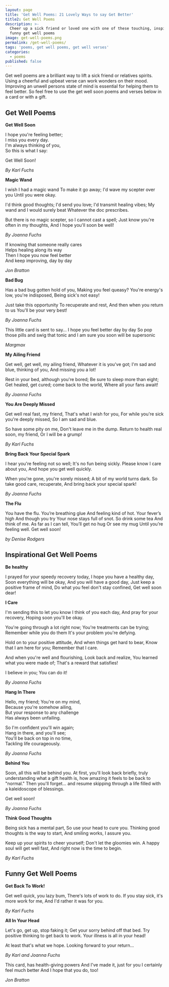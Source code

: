 ```yaml
---
layout: page
title: 'Get Well Poems: 21 Lovely Ways to say Get Better'
title2: Get Well Poems
description: >-
  Cheer up a sick friend or loved one with one of these touching, inspiring and
  funny get well poems
image: get-well-poems.png
permalink: /get-well-poems/
tags: 'poems, get well poems, get well verses'
categories:
  - poems
published: false
---
```



Get well poems are a brilliant way to lift a sick friend or relatives spirits. Using a cheerful and upbeat verse can work wonders on their mood. Improving an unwell persons state of mind is essential for helping them to feel better. So feel free to use the get well soon poems and verses below in a card or with a gift. 

<h2>Get Well Poems</h2>

<div class="poems">

<p><strong>Get Well Soon</strong></p>

<p>I hope you're feeling better;<br>
I miss you every day.<br>
I'm always thinking of you,<br>
So this is what I say:<br></p>
<p>
Get Well Soon!</p>

<i>By Karl Fuchs</i>

</div>

<div class="poems">

<p><strong>Magic Wand</strong></p>

<p>I wish I had a magic wand
To make it go away;
I'd wave my scepter over you
Until you were okay.</p>

<p>I'd think good thoughts; I'd send you love;
I'd transmit healing vibes;
My wand and I would surely beat
Whatever the doc prescribes.</p>

<p>But there is no magic scepter, so
I cannot cast a spell;
Just know you're often in my thoughts,
And I hope you'll soon be well!</p>

<i>By Joanna Fuchs</i>

</div>

<div class="poems">

<p>If knowing that someone really cares <br>
Helps healing along its way <br>
Then I hope you now feel better <br>
And keep improving, day by day </p>

<i>Jon Bratton</i>

</div>


<div class="poems">

<p><strong>Bad Bug</strong></p>

<p>Has a bad bug gotten hold of you,
Making you feel queasy?
You're energy's low, you're indisposed,
Being sick's not easy!</p>

<p>Just take this opportunity
To recuperate and rest,
And then when you return to us
You'll be your very best!</p>

<p><i>By Joanna Fuchs</i></p>

</div>

<div class="poems">
  
<p>This little card is sent to say...
I hope you feel better day by day
So pop those pills and swig that tonic
and I am sure you soon will be supersonic</p>

<p><i>Margmax </i></p>

</div>

<div class="poems">
  
<p><strong>My Ailing Friend</strong></p>

<p>Get well, get well, my ailing friend,
Whatever it is you've got;
I'm sad and blue, thinking of you,
And missing you a lot!</p>

<p>Rest in your bed, although you're bored;
Be sure to sleep more than eight;
Get healed, get cured; come back to the world,
Where all your fans await!</p>

<p><i>By Joanna Fuchs</i></p>
  
</div>

<div class="poems">
  
<p><strong>You Are Deeply Missed</strong></p>

<p>Get well real fast, my friend,
That's what I wish for you,
For while you're sick you're deeply missed,
So I am sad and blue.</p>

<p>So have some pity on me,
Don't leave me in the dump.
Return to health real soon, my friend,
Or I will be a grump!</p>

<p><i>By Karl Fuchs</i></p>
  
</div>

<div class="poems">
  
<p><strong>Bring Back Your Special Spark</strong></p>

<p>I hear you're feeling not so well;
It's no fun being sickly.
Please know I care about you,
And hope you get well quickly.</p>

<p>When you're gone, you're sorely missed;
A bit of my world turns dark.
So take good care, recuperate,
And bring back your special spark!</p>

<p><i>By Joanna Fuchs</i></p>
  
</div>

<div class="poems">
  
<p><strong>The Flu</strong></p>

<p>You have the flu.
You’re breathing glue
And feeling kind of hot.
Your fever’s high
And though you try
Your nose stays full of snot.
So drink some tea
And think of me.
As far as I can tell,
You’ll get no hug
Or see my mug
Until you’re feeling well.
Get well soon!</p>

<i>by Denise Rodgers</i>

</div>

<h2>Inspirational Get Well Poems</h2>

<div class="poems">
  <p><strong>Be healthy</strong></p>
  
<p>I prayed for your speedy recovery today,
I hope you have a healthy day,
Soon everything will be okay,
And you will have a good day,
Just keep a positive frame of mind,
Do what you feel don't stay confined,
Get well soon dear!</p>

</div>

<div class="poems">
  <p><strong>I Care</strong></p>

<p>I'm sending this to let you know
I think of you each day,
And pray for your recovery,
Hoping soon you'll be okay.</p>

<p>You're going through a lot right now;
You're treatments can be trying;
Remember while you do them
It's your problem you're defying.</p>

<p>Hold on to your positive attitude,
And when things get hard to bear,
Know that I am here for you;
Remember that I care.</p>

<p>And when you're well and flourishing,
Look back and realize,
You learned what you were made of;
That's a reward that satisfies!</p>

<p>I believe in you; You can do it!</p>

<p><i>By Joanna Fuchs</i></p>

</div>

<div class="poems">
  <p><strong>Hang In There</strong></p>
  
<p>Hello, my friend; You're on my mind,<br>
Because you're somehow ailing,<br>
But your response to any challenge<br>
Has always been unfailing.</p>
  
<p>So I'm confident you'll win again;<br>
Hang in there, and you'll see;<br>
You'll be back on top in no time,<br>
  Tackling life courageously.</p>

<p><i>By Joanna Fuchs</i></p>
</div>

<div class="poems">
  
<p><strong>Behind You</strong></p>

<p>Soon, all this will be behind you.
At first, you'll look back briefly,
truly understanding what a gift health is,
how amazing it feels to be back to "normal."
Then you'll forget...
and resume skipping through a life
filled with a kaleidoscope of blessings.</p>

<p>Get well soon!</p>

<i>By Joanna Fuchs</i>

</div>

<div class="poems">

<p><strong>Think Good Thoughts</strong></p>

<p>Being sick has a mental part,
So use your head to cure you.
Thinking good thoughts is the way to start,
And smiling works, I assure you.</p>

<p>Keep up your spirits to cheer yourself;
Don't let the gloomies win.
A happy soul will get well fast,
And right now is the time to begin.</p>

<i>By Karl Fuchs</i>

</div>

<h2>Funny Get Well Poems</h2>


<div class="poems">
  
<p><strong>Get Back To Work!</strong></p>

<p>Get well quick, you lazy bum,
There's lots of work to do.
If you stay sick, it's more work for me,
And I'd rather it was for you.</p>

<i>By Karl Fuchs</i>

</div>

<div class="poems">

<p><strong>All In Your Head</strong></p>

<p>Let's go, get up, stop faking it;
Get your sorry behind off that bed.
Try positive thinking to get back to work.
Your illness is all in your head!</p>

<p>At least that's what we hope. Looking forward to your return...</p>

<i>By Karl and Joanna Fuchs</i>

</div>

<div class="poems">
  
<p>This card, has health-giving powers 
And I've made it, just for you
I certainly feel much better 
And I hope that you do, too!</p>

<i>Jon Bratton</i>

</div>
